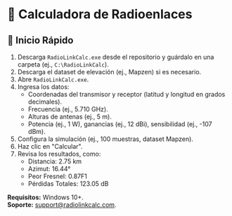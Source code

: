 # 📡 Calculadora de Radioenlaces

## 🚀 Inicio Rápido

1. Descarga `RadioLinkCalc.exe` desde el repositorio y guárdalo en una carpeta (ej., `C:\RadioLinkCalc`).
2. Descarga el dataset de elevación (ej., Mapzen) si es necesario.
3. Abre `RadioLinkCalc.exe`.
4. Ingresa los datos:
   - Coordenadas del transmisor y receptor (latitud y longitud en grados decimales).
   - Frecuencia (ej., 5.710 GHz).
   - Alturas de antenas (ej., 5 m).
   - Potencia (ej., 1 W), ganancias (ej., 12 dBi), sensibilidad (ej., -107 dBm).
5. Configura la simulación (ej., 100 muestras, dataset Mapzen).
6. Haz clic en "Calcular".
7. Revisa los resultados, como:
   - Distancia: 2.75 km
   - Azimut: 16.44°
   - Peor Fresnel: 0.87F1
   - Pérdidas Totales: 123.05 dB

**Requisitos:** Windows 10+.  
**Soporte:** [support@radiolinkcalc.com](mailto:support@radiolinkcalc.com).
